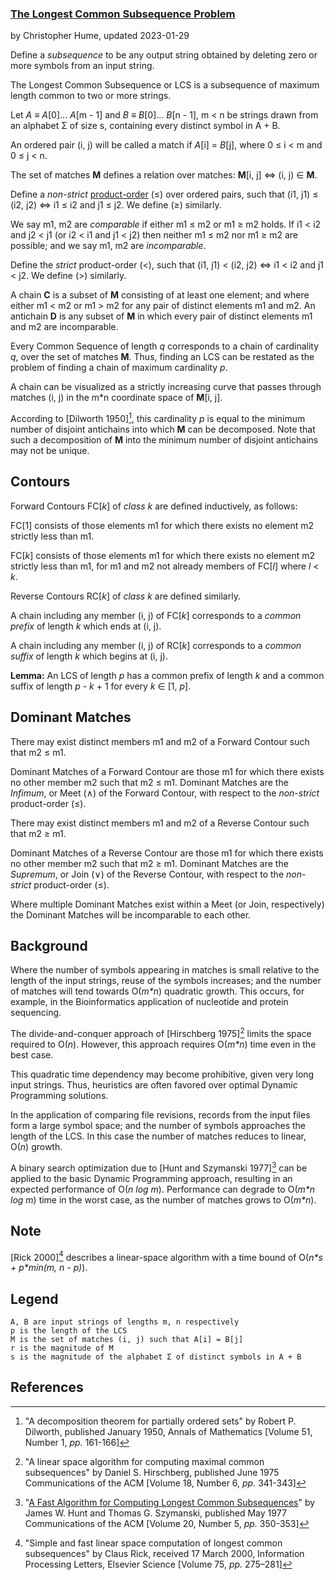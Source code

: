 ### [The Longest Common Subsequence Problem](http://en.wikipedia.org/wiki/Longest_common_subsequence_problem)
by Christopher Hume, updated 2023-01-29

Define a *subsequence* to be any output string obtained by deleting zero or more symbols from an input string.

The Longest Common Subsequence or LCS is a subsequence of maximum length common to two or more strings.

Let *A* &equiv; *A*[0]&hellip; *A*[m - 1] and *B* &equiv; *B*[0]&hellip; *B*[n - 1], m &lt; n be strings drawn from an alphabet &Sigma; of size s, containing every distinct symbol in A + B.

An ordered pair (i, j) will be called a match if *A*[i] = *B*[j], where 0 &le; i &lt; m and 0 &le; j &lt; n.

The set of matches **M** defines a relation over matches: **M**[i, j] &hArr; (i, j) &isin; **M**.

Define a *non-strict* [product-order](https://en.wikipedia.org/wiki/Product_order) (&le;) over ordered pairs, such that (i1, j1) &le; (i2, j2) &hArr; i1 &le; i2 and j1 &le; j2.  We define (&ge;) similarly.

We say m1, m2 are *comparable* if either m1 &le; m2 or m1 &ge; m2 holds.  If i1 &lt; i2 and j2 &lt; j1 (or i2 &lt; i1 and j1 &lt; j2) then neither m1 &le; m2 nor m1 &ge; m2 are possible; and we say m1, m2 are *incomparable*.

Define the *strict* product-order (&lt;), such that (i1, j1) &lt; (i2, j2) &hArr; i1 &lt; i2 and j1 &lt; j2.  We define (&gt;) similarly.

A chain **C** is a subset of **M** consisting of at least one element; and where either m1 &lt; m2 or m1 &gt; m2 for any pair of distinct elements m1 and m2.  An antichain **D** is any subset of **M** in which every pair of distinct elements m1 and m2 are incomparable.

Every Common Sequence of length *q* corresponds to a chain of cardinality *q*, over the set of matches **M**.  Thus, finding an LCS can be restated as the problem of finding a chain of maximum cardinality *p*.

A chain can be visualized as a strictly increasing curve that passes through matches (i, j) in the m\*n coordinate space of **M**[i, j].

According to [Dilworth 1950][^1], this cardinality *p* is equal to the minimum number of disjoint antichains into which **M** can be decomposed.  Note that such a decomposition of **M** into the minimum number of disjoint antichains may not be unique.

## Contours

Forward Contours FC[*k*] of *class k* are defined inductively, as follows:

FC[1] consists of those elements m1 for which there exists no element m2 strictly less than m1.

FC[*k*] consists of those elements m1 for which there exists no element m2 strictly less than m1, for m1 and m2 not already members of FC[*l*] where *l* &lt; *k*.

Reverse Contours RC[*k*] of *class k* are defined similarly.

A chain including any member (i, j) of FC[*k*] corresponds to a *common prefix* of length *k* which ends at (i, j).

A chain including any member (i, j) of RC[*k*] corresponds to a *common suffix* of length *k* which begins at (i, j).

**Lemma:** An LCS of length *p* has a common prefix of length *k* and a common suffix of length *p* - *k* + 1 for every *k* &isin; [1, *p*].

## Dominant Matches

There may exist distinct members m1 and m2 of a Forward Contour such that m2 &le; m1.

Dominant Matches of a Forward Contour are those m1 for which there exists no other member m2 such that m2 &le; m1.  Dominant Matches are the *Infimum*, or Meet (&and;) of the Forward Contour, with respect to the *non-strict* product-order (&le;).

There may exist distinct members m1 and m2 of a Reverse Contour such that m2 &ge; m1.

Dominant Matches of a Reverse Contour are those m1 for which there exists no other member m2 such that m2 &ge; m1.  Dominant Matches are the *Supremum*, or  Join (&or;) of the Reverse Contour, with respect to the *non-strict* product-order (&le;).

Where multiple Dominant Matches exist within a Meet (or Join, respectively) the Dominant Matches will be incomparable to each other.

## Background

Where the number of symbols appearing in matches is small relative to the length of the input strings, reuse of the symbols increases; and the number of matches will tend towards O(*m\*n*) quadratic growth.  This occurs, for example, in the Bioinformatics application of nucleotide and protein sequencing.

The divide-and-conquer approach of [Hirschberg 1975][^3] limits the space required to O(*n*).  However, this approach requires O(*m\*n*) time even in the best case.

This quadratic time dependency may become prohibitive, given very long input strings.  Thus, heuristics are often favored over optimal Dynamic Programming solutions.

In the application of comparing file revisions, records from the input files form a large symbol space; and the number of symbols approaches the length of the LCS.  In this case the number of matches reduces to linear, O(*n*) growth.

A binary search optimization due to [Hunt and Szymanski 1977][^5] can be applied to the basic Dynamic Programming approach, resulting in an expected performance of O(*n log m*).  Performance can degrade to O(*m\*n log m*) time in the worst case, as the number of matches grows to O(*m\*n*).

## Note

[Rick 2000][^6] describes a linear-space algorithm with a time bound of O(*n\*s + p\*min(m, n - p)*).

## Legend

    A, B are input strings of lengths m, n respectively
    p is the length of the LCS
    M is the set of matches (i, j) such that A[i] = B[j]
    r is the magnitude of M
    s is the magnitude of the alphabet Σ of distinct symbols in A + B

## References

[^1]: "A decomposition theorem for partially ordered sets"
by Robert P. Dilworth, published January 1950,
Annals of Mathematics [Volume 51, Number 1, *pp.* 161-166]

[^2]: "A New Practical Linear Space Algorithm for the Longest Common
Subsequence Problem" by Heiko Goeman and Michael Clausen,
published 2002, Kybernetika [Volume 38, Issue 1, *pp.* 45-66]

[^3]: "A linear space algorithm for computing maximal common subsequences"
by Daniel S. Hirschberg, published June 1975
Communications of the ACM [Volume 18, Number 6, *pp.* 341-343]

[^4]: "An Algorithm for Differential File Comparison"
by James W. Hunt and M. Douglas McIlroy, June 1976
Computing Science Technical Report, Bell Laboratories 41

[^5]: "[A Fast Algorithm for Computing Longest Common Subsequences](http:www.cs.bgu.ac.il/~dpaa111/wiki.files/HuntSzymanski.pdf)"
by James W. Hunt and Thomas G. Szymanski, published May 1977
Communications of the ACM [Volume 20, Number 5, *pp.* 350-353]

[^6]: "Simple and fast linear space computation of longest common subsequences"
by Claus Rick, received 17 March 2000, Information Processing Letters,
Elsevier Science [Volume 75, *pp.* 275–281]
